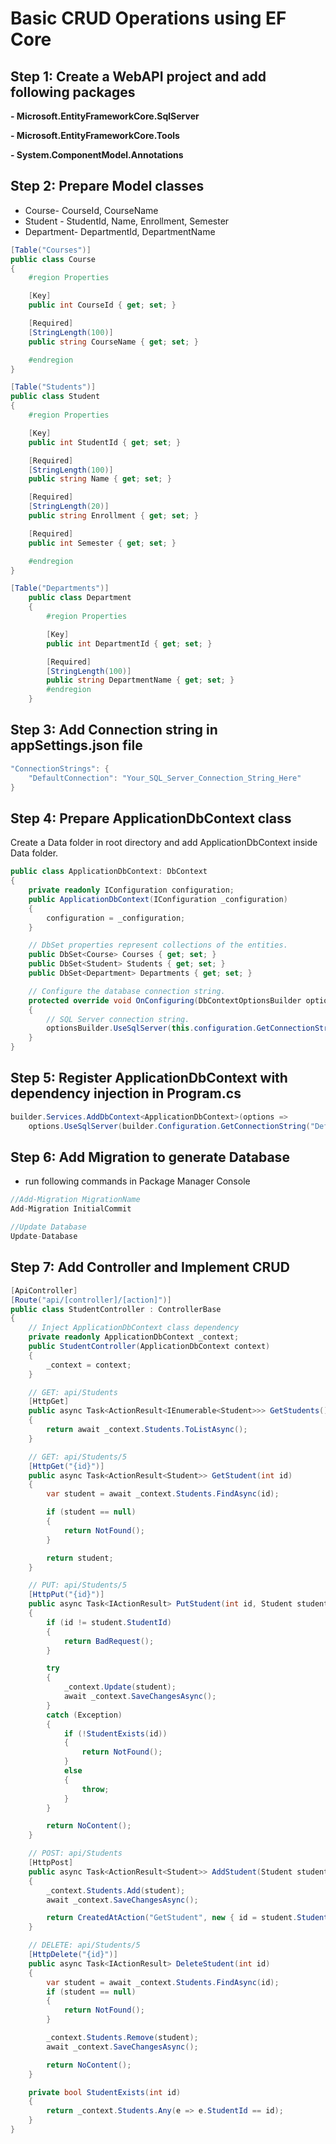 # Basic CRUD Operations using EF Core
## Step 1: Create a WebAPI project and add following packages
**- Microsoft.EntityFrameworkCore.SqlServer**

**- Microsoft.EntityFrameworkCore.Tools**

**- System.ComponentModel.Annotations**
## Step 2: Prepare Model classes
- Course- CourseId, CourseName
- Student - StudentId, Name, Enrollment, Semester
- Department- DepartmentId, DepartmentName
```csharp
[Table("Courses")]
public class Course
{
    #region Properties

    [Key]
    public int CourseId { get; set; }

    [Required]
    [StringLength(100)]
    public string CourseName { get; set; }

    #endregion
}
```
```csharp
[Table("Students")]
public class Student
{
    #region Properties

    [Key]
    public int StudentId { get; set; }

    [Required]
    [StringLength(100)]
    public string Name { get; set; }

    [Required]
    [StringLength(20)]
    public string Enrollment { get; set; }

    [Required]
    public int Semester { get; set; }

    #endregion
}
```
```csharp
[Table("Departments")]
    public class Department
    {
        #region Properties

        [Key]
        public int DepartmentId { get; set; }

        [Required]
        [StringLength(100)]
        public string DepartmentName { get; set; }
        #endregion
    }
```
## Step 3: Add Connection string in appSettings.json file
```csharp
"ConnectionStrings": {
    "DefaultConnection": "Your_SQL_Server_Connection_String_Here"
}
```
## Step 4: Prepare ApplicationDbContext class
Create a Data folder in root directory and add ApplicationDbContext inside Data folder.
```csharp
public class ApplicationDbContext: DbContext
{
    private readonly IConfiguration configuration;
    public ApplicationDbContext(IConfiguration _configuration)
    {
        configuration = _configuration;
    }

    // DbSet properties represent collections of the entities.
    public DbSet<Course> Courses { get; set; }
    public DbSet<Student> Students { get; set; }
    public DbSet<Department> Departments { get; set; }

    // Configure the database connection string.
    protected override void OnConfiguring(DbContextOptionsBuilder optionsBuilder)
    {
        // SQL Server connection string.
        optionsBuilder.UseSqlServer(this.configuration.GetConnectionString("Default"));
    }
}
```
## Step 5: Register ApplicationDbContext with dependency injection in Program.cs
```csharp
builder.Services.AddDbContext<ApplicationDbContext>(options =>
    options.UseSqlServer(builder.Configuration.GetConnectionString("DefaultConnection")));
```
## Step 6: Add Migration to generate Database
- run following commands in Package Manager Console
```csharp
//Add-Migration MigrationName
Add-Migration InitialCommit

//Update Database
Update-Database
```

## Step 7: Add Controller and Implement CRUD
```csharp
[ApiController]
[Route("api/[controller]/[action]")]
public class StudentController : ControllerBase
{
    // Inject ApplicationDbContext class dependency
    private readonly ApplicationDbContext _context;
    public StudentController(ApplicationDbContext context)
    {
        _context = context;
    }

    // GET: api/Students
    [HttpGet]
    public async Task<ActionResult<IEnumerable<Student>>> GetStudents()
    {
        return await _context.Students.ToListAsync();
    }

    // GET: api/Students/5
    [HttpGet("{id}")]
    public async Task<ActionResult<Student>> GetStudent(int id)
    {
        var student = await _context.Students.FindAsync(id);

        if (student == null)
        {
            return NotFound();
        }

        return student;
    }

    // PUT: api/Students/5
    [HttpPut("{id}")]
    public async Task<IActionResult> PutStudent(int id, Student student)
    {
        if (id != student.StudentId)
        {
            return BadRequest();
        }

        try
        {
            _context.Update(student);
            await _context.SaveChangesAsync();
        }
        catch (Exception)
        {
            if (!StudentExists(id))
            {
                return NotFound();
            }
            else
            {
                throw;
            }
        }

        return NoContent();
    }

    // POST: api/Students
    [HttpPost]
    public async Task<ActionResult<Student>> AddStudent(Student student)
    {
        _context.Students.Add(student);
        await _context.SaveChangesAsync();

        return CreatedAtAction("GetStudent", new { id = student.StudentId }, student);
    }

    // DELETE: api/Students/5
    [HttpDelete("{id}")]
    public async Task<IActionResult> DeleteStudent(int id)
    {
        var student = await _context.Students.FindAsync(id);
        if (student == null)
        {
            return NotFound();
        }

        _context.Students.Remove(student);
        await _context.SaveChangesAsync();

        return NoContent();
    }

    private bool StudentExists(int id)
    {
        return _context.Students.Any(e => e.StudentId == id);
    }
}
```
